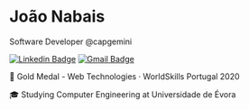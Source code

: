 # João Nabais

Software Developer @capgemini

[![Linkedin Badge](https://img.shields.io/badge/Jo%C3%A3o%20Nabais-blue?style=flat-square&logo=linkedin&labelColor=blue)](https://www.linkedin.com/in/joaomnabais/) 
[![Gmail Badge](https://img.shields.io/badge/joao.nabais017%40gmail.com-EA4435?style=flat-square&logo=Gmail&logoColor=white)](mailto:joao.nabais017@gmail.com)

🥇 Gold Medal - Web Technologies · WorldSkills Portugal 2020

🎓 Studying Computer Engineering at Universidade de Évora
